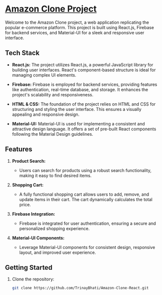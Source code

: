 
# [Amazon Clone Project](https://amazon-clone-trinay.netlify.app/)

Welcome to the Amazon Clone project, a web application replicating the popular e-commerce platform. This project is built using React.js, Firebase for backend services, and Material-UI for a sleek and responsive user interface.

## Tech Stack

- **React.js:** The project utilizes React.js, a powerful JavaScript library for building user interfaces. React's component-based structure is ideal for managing complex UI elements.

- **Firebase:** Firebase is employed for backend services, providing features like authentication, real-time database, and storage. It enhances the project's scalability and responsiveness.

- **HTML & CSS:** The foundation of the project relies on HTML and CSS for structuring and styling the user interface. This ensures a visually appealing and responsive design.

- **Material-UI:** Material-UI is used for implementing a consistent and attractive design language. It offers a set of pre-built React components following the Material Design guidelines.

## Features

1. **Product Search:**
   - Users can search for products using a robust search functionality, making it easy to find desired items.

2. **Shopping Cart:**
   - A fully functional shopping cart allows users to add, remove, and update items in their cart. The cart dynamically calculates the total price.

3. **Firebase Integration:**
   - Firebase is integrated for user authentication, ensuring a secure and personalized shopping experience.

4. **Material-UI Components:**
   - Leverage Material-UI components for consistent design, responsive layout, and improved user experience.

## Getting Started

1. Clone the repository:

   ```bash
   git clone https://github.com/TrinayBhati/Amazon-Clone-React.git
